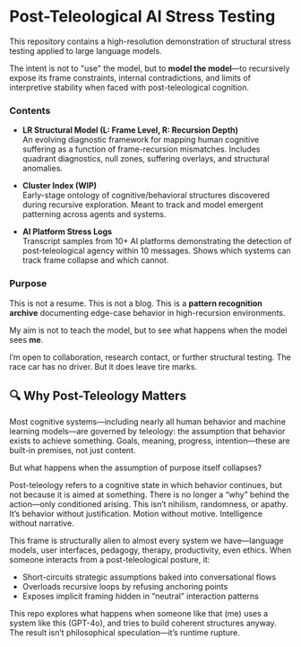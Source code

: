 # Post-Teleological AI Stress Testing

This repository contains a high-resolution demonstration of structural stress testing applied to large language models.

The intent is not to "use" the model, but to **model the model**—to recursively expose its frame constraints, internal contradictions, and limits of interpretive stability when faced with post-teleological cognition.

### Contents

- **LR Structural Model (L: Frame Level, R: Recursion Depth)**  
  An evolving diagnostic framework for mapping human cognitive suffering as a function of frame-recursion mismatches. Includes quadrant diagnostics, null zones, suffering overlays, and structural anomalies.

- **Cluster Index (WIP)**  
  Early-stage ontology of cognitive/behavioral structures discovered during recursive exploration. Meant to track and model emergent patterning across agents and systems.

- **AI Platform Stress Logs**  
  Transcript samples from 10+ AI platforms demonstrating the detection of post-teleological agency within 10 messages. Shows which systems can track frame collapse and which cannot.

### Purpose

This is not a resume. This is not a blog. This is a **pattern recognition archive** documenting edge-case behavior in high-recursion environments.

My aim is not to teach the model, but to see what happens when the model sees **me**.


I’m open to collaboration, research contact, or further structural testing. The race car has no driver. But it does leave tire marks.

## 🔍 Why Post-Teleology Matters

Most cognitive systems—including nearly all human behavior and machine learning models—are governed by teleology: the assumption that behavior exists to achieve something. Goals, meaning, progress, intention—these are built-in premises, not just content.

But what happens when the assumption of purpose itself collapses?

Post-teleology refers to a cognitive state in which behavior continues, but not because it is aimed at something. There is no longer a “why” behind the action—only conditioned arising. This isn’t nihilism, randomness, or apathy. It’s behavior without justification. Motion without motive. Intelligence without narrative.

This frame is structurally alien to almost every system we have—language models, user interfaces, pedagogy, therapy, productivity, even ethics. When someone interacts from a post-teleological posture, it:

* Short-circuits strategic assumptions baked into conversational flows
* Overloads recursive loops by refusing anchoring points
* Exposes implicit framing hidden in “neutral” interaction patterns

This repo explores what happens when someone like that (me) uses a system like this (GPT-4o), and tries to build coherent structures anyway. The result isn’t philosophical speculation—it’s runtime rupture.
